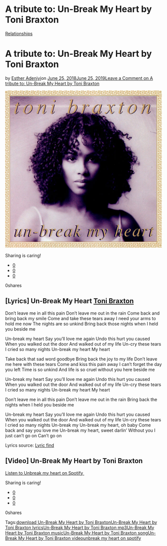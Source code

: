 # A tribute to: Un-Break My Heart by Toni Braxton

[Relationships](https://estheradeniyi.com/category/relationships/)
# A tribute to: Un-Break My Heart by Toni Braxton

by [Esther Adeniyi](https://estheradeniyi.com/author/esther-adeniyi/)on [June 25, 2018June 25, 2019](https://estheradeniyi.com/un-break-my-heart-by-toni-braxton/)[Leave a Comment on A tribute to: Un-Break My Heart by Toni Braxton](https://estheradeniyi.com/un-break-my-heart-by-toni-braxton/#respond)

![](images\Un-Break-My-Heart-by-Toni-Braxton.jpg)

Sharing is caring!

- [0](https://www.facebook.com/sharer/sharer.php?u=https%3A%2F%2Festheradeniyi.com%2Fun-break-my-heart-by-toni-braxton%2F&amp;t=A%20tribute%20to%3A%20Un-Break%20My%20Heart%20by%20Toni%20Braxton)
- [0](https://twitter.com/intent/tweet?text=A%20tribute%20to%3A%20Un-Break%20My%20Heart%20by%20Toni%20Braxton&amp;url=https%3A%2F%2Festheradeniyi.com%2Fun-break-my-heart-by-toni-braxton%2F)
- [0](#)

0shares

## [Lyrics] Un-Break My Heart [Toni Braxton ](https://www.google.com/search?sa=X&amp;biw=1366&amp;bih=667&amp;q=Toni+Braxton&amp;stick=H4sIAAAAAAAAAONgVuLUz9U3MMqwjM9ZxMoTkp-XqeBUlFhRkp8HAM9X6iEcAAAA&amp;ved=2ahUKEwjP-dH4qITjAhWhQhUIHVduBE4QMTAAegQIDBAF)

Don&#x2019;t leave me in all this pain
 Don&#x2019;t leave me out in the rain
 Come back and bring back my smile
 Come and take these tears away
 I need your arms to hold me now
 The nights are so unkind
 Bring back those nights when I held you beside me

Un-break my heart
 Say you&#x2019;ll love me again
 Undo this hurt you caused
 When you walked out the door
 And walked out of my life
 Un-cry these tears
 I cried so many nights
 Un-break my heart
 My heart

Take back that sad word goodbye
 Bring back the joy to my life
 Don&#x2019;t leave me here with these tears
 Come and kiss this pain away
 I can&#x2019;t forget the day you left
 Time is so unkind
 And life is so cruel without you here beside me

Un-break my heart
 Say you&#x2019;ll love me again
 Undo this hurt you caused
 When you walked out the door
 And walked out of my life
 Un-cry these tears
 I cried so many nights
 Un-break my heart
 My heart

Don&#x2019;t leave me in all this pain
 Don&#x2019;t leave me out in the rain
 Bring back the nights when I held you beside me

Un-break my heart
 Say you&#x2019;ll love me again
 Undo this hurt you caused
 When you walked out the door
 And walked out of my life
 Un-cry these tears
 I cried so many nights
 Un-break my
 Un-break my heart, oh baby
 Come back and say you love me
 Un-break my heart, sweet darlin&#x2019;
 Without you I just can&#x2019;t go on
 Can&#x2019;t go on

Lyrics source: [Lyric find](https://www.lyricfind.com/)

## [Video] Un-Break My Heart by Toni Braxton

[Listen to Unbreak my heart on Spotify&#xA0;](https://open.spotify.com/artist/3X458ddYA2YcVWuVIGGOYe)

Sharing is caring!

- [0](https://www.facebook.com/sharer/sharer.php?u=https%3A%2F%2Festheradeniyi.com%2Fun-break-my-heart-by-toni-braxton%2F&amp;t=A%20tribute%20to%3A%20Un-Break%20My%20Heart%20by%20Toni%20Braxton)
- [0](https://twitter.com/intent/tweet?text=A%20tribute%20to%3A%20Un-Break%20My%20Heart%20by%20Toni%20Braxton&amp;url=https%3A%2F%2Festheradeniyi.com%2Fun-break-my-heart-by-toni-braxton%2F)
- [0](#)

0shares

Tags:[download Un-Break My Heart by Toni Braxton](https://estheradeniyi.com/tag/download-un-break-my-heart-by-toni-braxton/)[Un-Break My Heart by Toni Braxton lyrics](https://estheradeniyi.com/tag/un-break-my-heart-by-toni-braxton-lyrics/)[Un-Break My Heart by Toni Braxton mp3](https://estheradeniyi.com/tag/un-break-my-heart-by-toni-braxton-mp3/)[Un-Break My Heart by Toni Braxton music](https://estheradeniyi.com/tag/un-break-my-heart-by-toni-braxton-music/)[Un-Break My Heart by Toni Braxton song](https://estheradeniyi.com/tag/un-break-my-heart-by-toni-braxton-song/)[Un-Break My Heart by Toni Braxton video](https://estheradeniyi.com/tag/un-break-my-heart-by-toni-braxton-video/)[unbreak my heart on spotify](https://estheradeniyi.com/tag/unbreak-my-heart-on-spotify/)
